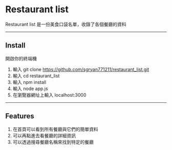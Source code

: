 # Restaurant list
Restaurant list 是一份美食口袋名單，收錄了各個餐廳的資料

---

## Install
開啟你的終端機
1. 輸入 git clone https://github.com/sgryan771211/restaurant_list.git
2. 輸入 cd restaurant_list
3. 輸入 npm install
4. 輸入 node app.js
5. 在瀏覽器網址上輸入 localhost:3000

---

## Features
1. 在首頁可以看到所有餐廳與它們的簡單資料
2. 可以再點進去看餐廳的詳細資訊
3. 可以透過搜尋餐廳名稱來找到特定的餐廳